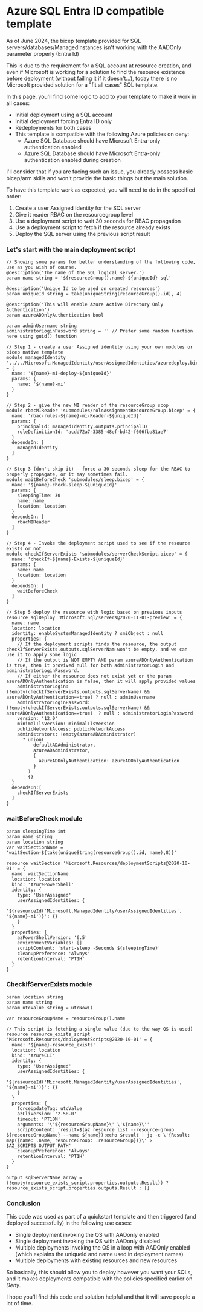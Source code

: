 # Azure SQL Entra ID compatible template

As of June 2024, the bicep template provided for SQL servers/databases/ManagedInstances isn't working with the AADOnly parameter properly (Entra Id)

This is due to the requirement for a SQL account at resource creation, and even if Microsoft is working for a solution to find the resource existence before deployment (without failing it if it doesn't...), today there is no Microsoft provided solution for a "fit all cases" SQL template.

In this page, you'll find some logic to add to your template to make it work in all cases:
- Initial deployment using a SQL account
- Initial deployment forcing Entra ID only
- Redeployments for both cases
- This template is compatible with the following Azure policies on deny:
    - Azure SQL Database should have Microsoft Entra-only authentication enabled
    - Azure SQL Database should have Microsoft Entra-only authentication enabled during creation

I'll consider that if you are facing such an issue, you already possess basic bicep/arm skills and won't provide the basic things but the main solution.

To have this template work as expected, you will need to do in the specified order:
1. Create a user Assigned Identity for the SQL server
2. Give it reader RBAC on the resourcegroup level
3. Use a deployment script to wait 30 seconds for RBAC propagation
4. Use a deployment script to fetch if the resource already exists
5. Deploy the SQL server using the previous script result


### Let's start with the main deployment script

```bicep
// Showing some params for better understanding of the following code, use as you wish of course.
@description('The name of the SQL logical server.')
param name string = '${resourceGroup().name}-${uniqueId}-sql'

@description('Unique Id to be used on created resources')
param uniqueId string = take(uniqueString(resourceGroup().id), 4)

@description('This will enable Azure Active Directory Only Authentication')
param azureADOnlyAuthentication bool

param adminUsername string
administratorLoginPassword string = '' // Prefer some random function here using guid() function

// Step 1 - create a user Assigned identity using your own modules or bicep native template
module managedIdentity '../../Microsoft.ManagedIdentity/userAssignedIdentities/azuredeploy.bicep' = {
  name: '${name}-mi-deploy-${uniqueId}'
  params: {
    name: '${name}-mi'
  }
}

// Step 2 - give the new MI reader of the resourceGroup scop
module rbacMIReader 'submodules/roleAssignmentResourceGroup.bicep' = {
  name: 'rbac-rules-${name}-mi-Reader-${uniqueId}'
  params: {
    principalId: managedIdentity.outputs.principalID
    roleDefinitionId: 'acdd72a7-3385-48ef-bd42-f606fba81ae7'
  }
  dependsOn: [
    managedIdentity
  ]
}

// Step 3 (don't skip it) - force a 30 seconds sleep for the RBAC to properly propagate, or it may sometimes fail.
module waitBeforeCheck 'submodules/sleep.bicep' = {
  name: '${name}-check-sleep-${uniqueId}'
  params: {
    sleepingTime: 30
    name: name
    location: location
  }
  dependsOn: [
    rbacMIReader
  ]
}

// Step 4 - Invoke the deployment script used to see if the resource exists or not
module checkIfServerExists 'submodules/serverCheckScript.bicep' = {
  name: 'checkIf-${name}-Exists-${uniqueId}'
  params: {
    name: name
    location: location
  }
  dependsOn: [
    waitBeforeCheck
  ]
}

// Step 5 deploy the resource with logic based on previous inputs
resource sqlDeploy 'Microsoft.Sql/servers@2020-11-01-preview' = {
  name: name
  location: location
  identity: enableSystemManagedIdentity ? smiObject : null
  properties: {
    // If the deployment scripts finds the resource, the output checkIfServerExists.outputs.sqlServerNam won't be empty, and we can use it to apply some logic
    // If the output is NOT EMPTY AND param azureADOnlyAuthentication is true, then it provived null for both administratorLogin and administratorLoginPassword.
    // If either the resource does not exist yet or the param azureADOnlyAuthentication is false, then it will apply provided values
    administratorLogin: (!empty(checkIfServerExists.outputs.sqlServerName) && azureADOnlyAuthentication==true) ? null : adminUsername
    administratorLoginPassword: (!empty(checkIfServerExists.outputs.sqlServerName) && azureADOnlyAuthentication==true)  ? null : administratorLoginPassword
    version: '12.0'
    minimalTlsVersion: minimalTlsVersion
    publicNetworkAccess: publicNetworkAccess
    administrators: !empty(azureADAdministrator)
      ? union(
          defaultADAdministrator,
          azureADAdministrator,
          {
            azureADOnlyAuthentication: azureADOnlyAuthentication
          }
        )
      : {}
  }
  dependsOn:[
    checkIfServerExists
  ]
}
```

### waitBeforeCheck module

```bicep
param sleepingTime int
param name string
param location string
var waitSectionName = 'waitSection-${take(uniqueString(resourceGroup().id, name),8)}'

resource waitSection 'Microsoft.Resources/deploymentScripts@2020-10-01' = {
  name: waitSectionName
  location: location
  kind: 'AzurePowerShell'
  identity: {
    type: 'UserAssigned'
    userAssignedIdentities: {
      '${resourceId('Microsoft.ManagedIdentity/userAssignedIdentities', '${name}-mi')}': {}
    }
  }
  properties: {
    azPowerShellVersion: '6.5'
    environmentVariables: []
    scriptContent: 'start-sleep -Seconds ${sleepingTime}'
    cleanupPreference: 'Always'
    retentionInterval: 'PT1H'
  }
}
```

### CheckIfServerExists module

```bicep
param location string
param name string
param utcValue string = utcNow()

var resourceGroupName = resourceGroup().name

// This script is fetching a single value (due to the way QS is used)
resource resource_exists_script 'Microsoft.Resources/deploymentScripts@2020-10-01' = {
  name: '${name}-resource_exists'
  location: location
  kind: 'AzureCLI'
  identity: {
    type: 'UserAssigned'
    userAssignedIdentities: {
      '${resourceId('Microsoft.ManagedIdentity/userAssignedIdentities', '${name}-mi')}': {}
    }
  }
  properties: {
    forceUpdateTag: utcValue
    azCliVersion: '2.58.0'
    timeout: 'PT10M'
    arguments: '\'${resourceGroupName}\' \'${name}\''
    scriptContent: 'result=$(az resource list --resource-group ${resourceGroupName} --name ${name});echo $result | jq -c \'{Result: map({name: .name, resourceGroup: .resourceGroup})}\' > $AZ_SCRIPTS_OUTPUT_PATH'
    cleanupPreference: 'Always'
    retentionInterval: 'PT1H'
  }
}

output sqlServerName array = (!empty(resource_exists_script.properties.outputs.Result)) ? resource_exists_script.properties.outputs.Result : []
```

### Conclusion

This code was used as part of a quickstart template and then triggered (and deployed successfully) in the following use cases:

- Single deployment invoking the QS with AADonly enabled
- Single deployment invoking the QS with AADonly disabled
- Multiple deployments invoking the QS in a loop with AADOnly enabled (which explains the uniqueId and name used in deployment names)
- Multiple deployments with existing resources and new resources

So basically, this should allow you to deploy however you want your SQLs, and it makes deployments compatible with the policies specified earlier on *Deny*.

I hope you'll find this code and solution helpful and that it will save people a lot of time.